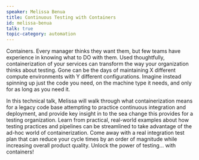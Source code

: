 ```yaml
---
speaker: Melissa Benua
title: Continuous Testing with Containers
id: melissa-benua
talk: true
topic-category: automation
---
```

Containers. Every manager thinks they want them, but few teams have experience in knowing what to DO with them. 
Used thoughtfully, containerization of your services can transform the way your organization thinks about testing. 
Gone can be the days of maintaining X different compute environments with Y different configurations. 
Imagine instead spinning up just the code you need, on the machine type it needs, and only for as long as you need it. 

In this technical talk, Melissa will walk through what containerization means for a legacy code base attempting to
practice continuous integration and deployment, and provide key insight in to the sea change this provides for a testing
organization. Learn from practical, real-world examples about how testing practices and pipelines can be streamlined to
take advantage of the ad-hoc world of containerization. Come away with a real integration test plan that can reduce your
cycle times by an order of magnitude while increasing overall product quality. Unlock the power of testing… with
containers!